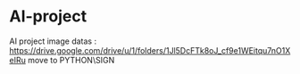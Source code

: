 # AI-project
AI project
image datas : https://drive.google.com/drive/u/1/folders/1Jl5DcFTk8oJ_cf9e1WEitqu7nO1XeIRu
move to  PYTHON\SIGN 
